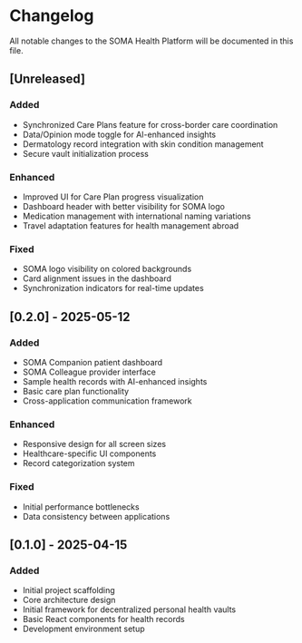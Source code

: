 # Changelog

All notable changes to the SOMA Health Platform will be documented in this file.

## [Unreleased]

### Added
- Synchronized Care Plans feature for cross-border care coordination
- Data/Opinion mode toggle for AI-enhanced insights
- Dermatology record integration with skin condition management
- Secure vault initialization process

### Enhanced
- Improved UI for Care Plan progress visualization
- Dashboard header with better visibility for SOMA logo
- Medication management with international naming variations
- Travel adaptation features for health management abroad

### Fixed
- SOMA logo visibility on colored backgrounds
- Card alignment issues in the dashboard
- Synchronization indicators for real-time updates

## [0.2.0] - 2025-05-12

### Added
- SOMA Companion patient dashboard
- SOMA Colleague provider interface
- Sample health records with AI-enhanced insights
- Basic care plan functionality
- Cross-application communication framework

### Enhanced
- Responsive design for all screen sizes
- Healthcare-specific UI components
- Record categorization system

### Fixed
- Initial performance bottlenecks
- Data consistency between applications

## [0.1.0] - 2025-04-15

### Added
- Initial project scaffolding
- Core architecture design
- Initial framework for decentralized personal health vaults
- Basic React components for health records
- Development environment setup